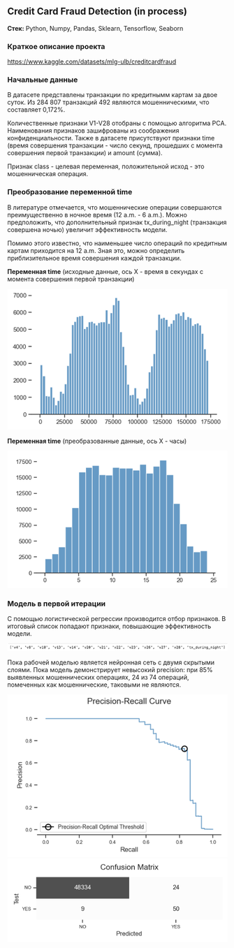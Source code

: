 ## Credit Card Fraud Detection (in process)

**Стек:** Python, Numpy, Pandas, Sklearn, Tensorflow, Seaborn

### Краткое описание проекта

https://www.kaggle.com/datasets/mlg-ulb/creditcardfraud

### Начальные данные

В датасете представлены транзакции по кредитнымм картам за двое суток. Из 284 807 транзакций 492 являются мошенническими, что составляет 0,172%.

Количественные признаки V1-V28 отобраны с помощью алгоритма PCA. Наименования признаков зашифрованы из соображения конфиденциальности. Также в датасете присутствуют признаки time (время совершения транзакции - число секунд, прошедших с момента совершения первой транзакции) и amount (сумма).

Признак class - целевая переменная, положительной исход - это мошенническая операция.

### Преобразование переменной time

В литературе отмечается, что мошеннические операции совершаются преимущественно в ночное время (12 a.m. - 6 a.m.). Можно предположить, что дополнительный признак tx_during_night (транзакция совершена ночью) увеличит эффективность модели. 

Помимо этого известно, что наименьшее число операций по кредитным картам приходится на 12 a.m. Зная это, можно определить приблизительное время совершения каждой транзакции. 

**Переменная time** (исходные данные, ось X - время в секундах с момента совершения первой транзакции)

<img src='images/scr1.png'>

**Переменная time** (преобразованные данные, ось X - часы)

<img src='images/scr2.png'>

### Модель в первой итерации

С помощью логистической регрессии производится отбор признаков. В итоговый список попадают признаки, повышающие эффективность модели. 

<img src='images/scr3.png'>

Пока рабочей моделью является нейронная сеть с двумя скрытыми слоями. Пока модель демонстрирует невысокий precision: при 85% выявленных мошеннических операциях, 24 из 74 операций, помеченных как мошеннические, таковыми не являются. 

<img src='images/scr4.png'>

<img src='images/scr5.png'>